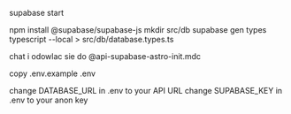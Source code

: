 supabase start

npm install @supabase/supabase-js
mkdir src/db
supabase gen types typescript --local > src/db/database.types.ts

chat i odowlac sie do
@api-supabase-astro-init.mdc

copy .env.example .env

change DATABASE_URL in .env to your API URL
change SUPABASE_KEY in .env to your anon key

